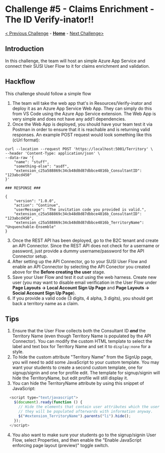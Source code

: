 # Challenge \#5 - Claims Enrichment - The ID Verify-inator!!

[< Previous Challenge](./04-l14n.md) - **[Home](./readme.md)** - [Next Challenge>](./06-conditional-access.md)
## Introduction

In this challenge, the team will host an simple Azure App Service and connect their SUSI User Flow to it for claims enrichment and validation.

## Hackflow

This challenge should follow a simple flow

1. The team will take the web app that's in Resources/Verify-inator and deploy it as an Azure App Service Web App. They can simply do this from VS Code using the Azure App Service extension. The Web App is very simple and does not have any add'l dependencies.
2. Once the Web App is deployed, you should have your team test it via Postman in order to ensure that it is reachable and is returning valid responses. An example POST request would look something like this (cUrl format):

```
curl --location --request POST 'https://localhost:5001/Territory' \
--header 'Content-Type: application/json' \
--data-raw '{
    "name": "stuff",
    "something-else": "asdf",
    "extension_c25a588869c34cb48d8d87dbbce4816b_ConsultantID": "123abcd450"
}'

### RESPONSE ###

{
    "version": "1.0.0",
    "action": "Continue",
    "userMessage": "The invitation code you provided is valid.",
    "extension_c25a588869c34cb48d8d87dbbce4816b_ConsultantID": "123abcd450",
    "extension_c25a588869c34cb48d8d87dbbce4816b_TerritoryName": "Unquenchable-Ensemble"
}
```

3. Once the REST API has been deployed, go to the B2C tenant and create an API Connector. Since the REST API does not check for a username or password, just provide a dummy username/password for the API Connector setup.
4. After setting up the API Connector, go to your SUSI User Flow and enable an API Connector by selecting the API Conector you created above for the **Before creating the user** stage.
5. Save your User Flow and test it out using the web harness. Create new user (you may want to disable email verification in the User Flow under **Page Layouts -> Local Account Sign Up Page** and **Page Layouts -> Social Account Sign Up Page**).
6. If you provide a valid code (3 digits, 4 alpha, 3 digits), you should get back a territory name as a claim.

## Tips

1. Ensure that the User Flow collects both the Consultant ID **_and_** the Territory Name (even though Territory Name is populated by the API Connector). You can modify the custom HTML template to select the label and text box for Territory Name and set it to `display:none` for a style.
2. To hide the custom attribute "Territory Name" from the SignUp page, you will need to add some JavaScript to your custom template. You may want your students to create a second custom template, one for signup/signin and one for profile edit. The template for signup/signin will hide the TerritoryName, but edit profile will still display it.
3. You can hide the TerritoryName attribute by using this snippet of JavaScript:

```Javascript
  <script type="text/javascript">
    $(document).ready(function () {
      // Hide the elements that contain user attributes which the user should not see, as
      // they will be populated afterwards with information anyway.
      $("#extension_TerritoryName").parents("li").hide();
    });
  </script>
```
4. You also want to make sure your students go to the signup/signin User Flow, select Properties, and then enable the "Enable JavaScript enforcing page layout (preview)" toggle switch.